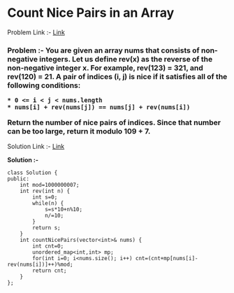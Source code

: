 # Count Nice Pairs in an Array

Problem Link :- [Link](https://leetcode.com/problems/count-nice-pairs-in-an-array/)

<h3>
Problem :- You are given an array nums that consists of non-negative integers. Let us define rev(x) as the reverse of the non-negative integer x. For example, rev(123) = 321, and rev(120) = 21. A pair of indices (i, j) is nice if it satisfies all of the following conditions:

    * 0 <= i < j < nums.length
    * nums[i] + rev(nums[j]) == nums[j] + rev(nums[i])
Return the number of nice pairs of indices. Since that number can be too large, return it modulo 109 + 7.
</h3>

Solution Link :- [Link]()

**Solution :-**
```
class Solution {
public:
    int mod=1000000007;
    int rev(int n) {
        int s=0;
        while(n) {
            s=s*10+n%10;
            n/=10;
        }
        return s;
    }
    int countNicePairs(vector<int>& nums) {
        int cnt=0;
        unordered_map<int,int> mp;
        for(int i=0; i<nums.size(); i++) cnt=(cnt+mp[nums[i]-rev(nums[i])]++)%mod;
        return cnt;
    }
};
```
